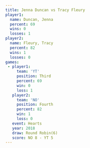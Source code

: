 ```yaml
---
title: Jenna Duncan vs Tracy Fleury
player1:             
  name: Duncan, Jenna
  percent: 69        
  wins: 0            
  losses: 1          
player2:             
  name: Fleury, Tracy
  percent: 82        
  wins: 1            
  losses: 0          
games:
 - player1:         
     team: 'YT'     
     position: Third
     percent: 69    
     win: 0         
     loss: 1        
   player2:          
     team: 'NO'      
     position: Fourth
     percent: 82     
     win: 1          
     loss: 0         
   event: Hearts       
   year: 2018          
   draw: Round Robin(6)
   score: NO 8 - YT 5  
---
```

